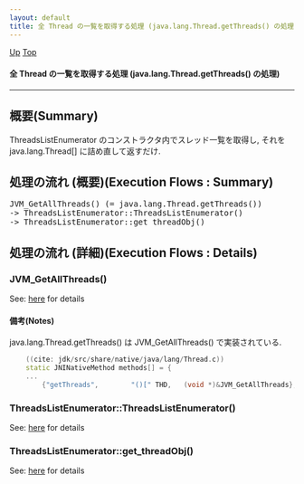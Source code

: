 ```yaml
---
layout: default
title: 全 Thread の一覧を取得する処理 (java.lang.Thread.getThreads() の処理)  
---
```

[Up](nokB2etACd.html) [Top](../index.html)

#### 全 Thread の一覧を取得する処理 (java.lang.Thread.getThreads() の処理)  

--- 
## 概要(Summary)
ThreadsListEnumerator のコンストラクタ内でスレッド一覧を取得し,
それを java.lang.Thread[] に詰め直して返すだけ.


## 処理の流れ (概要)(Execution Flows : Summary)
<div class="flow-abst"><pre>
JVM_GetAllThreads() (= java.lang.Thread.getThreads())
-&gt; ThreadsListEnumerator::ThreadsListEnumerator()
-&gt; ThreadsListEnumerator::get_threadObj()
</pre></div>


## 処理の流れ (詳細)(Execution Flows : Details)
### JVM_GetAllThreads()
See: [here](no2114zsr.html) for details
#### 備考(Notes)
java.lang.Thread.getThreads() は JVM_GetAllThreads() で実装されている.


```cpp
    ((cite: jdk/src/share/native/java/lang/Thread.c))
    static JNINativeMethod methods[] = {
    ...
        {"getThreads",        "()[" THD,   (void *)&JVM_GetAllThreads},
```

### ThreadsListEnumerator::ThreadsListEnumerator()
See: [here](no2114yAB.html) for details
### ThreadsListEnumerator::get_threadObj()
See: [here](no2114_KH.html) for details






